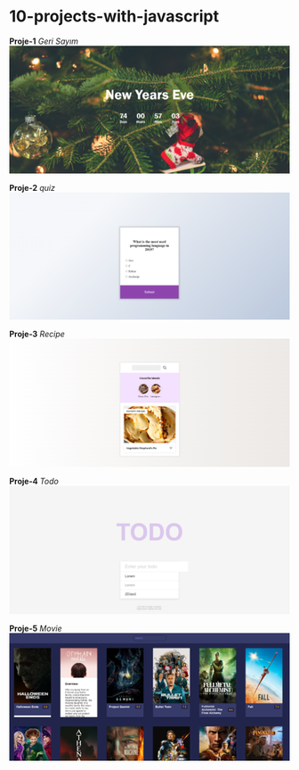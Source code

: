 # 10-projects-with-javascript
**Proje-1** *Geri Sayım*
![](CountdownTimer/img/Screenshot_6.png)

**Proje-2** *quiz*
![](quiz/img/img1.png)

**Proje-3** *Recipe*
![](Recipe/img/Screenshot_7.png)

**Proje-4** *Todo*
![](Todo/img/Screenshot_9.png)

**Proje-5** *Movie*
![](Movie/img/Screenshot_10.png)
